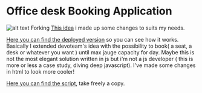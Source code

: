 # Office desk Booking Application
![alt text](https://github.com/carminemnc/officedeskbooking/blob/main/Desk%20booking%20(2).gif?raw=true)
Forking [This idea](https://github.com/devoteam-g-cloud/Office-Desk-Booking-with-Apps-Script) i made up some changes to suits my needs.

[Here you can find the deployed version](https://script.google.com/macros/s/AKfycbw8JM3ffqiDej4DKFgWGf3dlwXquI-dHq9cJfYCvZOHAj2GUkaZ9OLv92k4yiEZjV4lbw/exec) so you can see how it works. Basically I extended devoteam's idea with the possibility to book( a seat, a desk or whatever you want ) until max jauge capacity for day. Maybe this is not the most elegant solution written in js but i'm not a js developer ( this is more or less a case study, diving deep javascript).
I've made some changes in html to look more cooler!


[Here you can find the script](https://script.google.com/home/projects/1liA2JnkF1mC53L19v2ZvX25FHYAGa8dPpl2esbygBhzUGwqJshZDYthb), take freely a copy.

